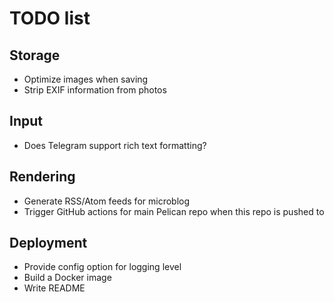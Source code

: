 # TODO list

## Storage

- Optimize images when saving
- Strip EXIF information from photos

## Input

- Does Telegram support rich text formatting?

## Rendering

- Generate RSS/Atom feeds for microblog
- Trigger GitHub actions for main Pelican repo when this repo is pushed to

## Deployment

- Provide config option for logging level
- Build a Docker image
- Write README
